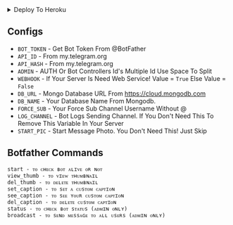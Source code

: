 <details><summary>Deploy To Heroku</summary>
<p>
<br>
<a href="https://heroku.com/deploy?template=https://github.com/gbrohit/Maruhesarisu-Bot-1">
  <img src="https://www.herokucdn.com/deploy/button.svg" alt="Deploy To Heroku">
</a>
</p>
</details>

## Configs 

* `BOT_TOKEN`  - Get Bot Token From @BotFather
* `API_ID` - From my.telegram.org 
* `API_HASH` - From my.telegram.org
* `ADMIN` - AUTH Or Bot Controllers Id's Multiple Id Use Space To Split 
* `WEBHOOK` - If Your Server Is Need Web Service! Value = `True` Else Value = `False`
* `DB_URL`  - Mongo Database URL From https://cloud.mongodb.com
* `DB_NAME`  - Your Database Name From Mongodb. 
* `FORCE_SUB` - Your Force Sub Channel Username Without @
* `LOG_CHANNEL` - Bot Logs Sending Channel. If You Don't Need This To Remove This Variable In Your Server
* `START_PIC` - Start Message Photo. You Don't Need This! Just Skip

## Botfather Commands
```
start - ᴛᴏ ᴄʜᴇᴄᴋ ʙᴏᴛ ᴀʟɪᴠᴇ ᴏʀ ɴᴏᴛ
view_thumb - ᴛᴏ ᴠɪᴇᴡ ᴛʜᴜᴍʙɴᴀɪʟ
del_thumb - ᴛᴏ ᴅᴇʟᴇᴛᴇ ᴛʜᴜᴍʙɴᴀɪʟ
set_caption - ᴛᴏ sᴇᴛ ᴀ ᴄᴜsᴛᴏᴍ ᴄᴀᴘᴛɪᴏɴ
see_caption - ᴛᴏ sᴇᴇ ʏᴏᴜʀ ᴄᴜsᴛᴏᴍ ᴄᴀᴘᴛɪᴏɴ
del_caption - ᴛᴏ ᴅᴇʟᴇᴛᴇ ᴄᴜsᴛᴏᴍ ᴄᴀᴘᴛɪᴏɴ
status - ᴛᴏ ᴄʜᴇᴄᴋ ʙᴏᴛ sᴛᴀᴛᴜs (ᴀᴅᴍɪɴ ᴏɴʟʏ)
broadcast - ᴛᴏ sᴇɴᴅ ᴍᴇssᴀɢᴇ ᴛᴏ ᴀʟʟ ᴜsᴇʀs (ᴀᴅᴍɪɴ ᴏɴʟʏ)
```

